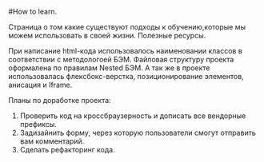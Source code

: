 #How to learn. 

 Страница о том какие существуют подходы к обучению,которые мы можем использовать в своей жизни. 
 Полезные ресурсы.
 
 При написание html-кода использовалось наименовании классов в соответствии с методологоей БЭМ.
 Файловая структуру проекта оформалена по правилам Nested БЭМ. 
 А так же в проекте использовалась флексбокс-верстка, позиционирование элементов, анисация и Iframe.
 
 Планы по доработке проекта:
 
 1. Проверить код на кроссбраузерность и дописать все вендорные префиксы.
 2. Задизайнить форму, через которую пользователи смогут отправить вам комментарий.
 3. Сделать рефакторинг кода.


